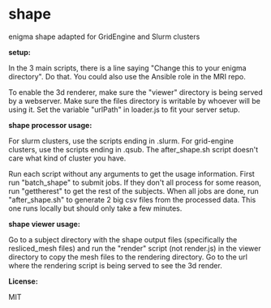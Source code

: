 # shape
enigma shape adapted for GridEngine and Slurm clusters

**setup:**

In the 3 main scripts, there is a line saying "Change this to your enigma directory". Do that.
You could also use the Ansible role in the MRI repo.

To enable the 3d renderer, make sure the "viewer" directory is being served by a webserver. Make sure the files directory is writable by whoever will be using it. 
Set the variable "urlPath" in loader.js to fit your server setup.

**shape processor usage:**

For slurm clusters, use the scripts ending in .slurm. For grid-engine clusters, use the scripts ending in .qsub. The after\_shape.sh script doesn't care what kind of cluster you have.

Run each script without any arguments to get the usage information. First run "batch\_shape" to submit jobs. If they don't all process for some reason, run "gettherest" to get the rest of the subjects. When all jobs are done, run "after\_shape.sh" to generate 2 big csv files from the processed data. This one runs locally but should only take a few minutes.

**shape viewer usage:**

Go to a subject directory with the shape output files (specifically the resliced\_mesh files) and run the "render" script (not render.js) in the viewer directory to copy the mesh files to the rendering directory.
Go to the url where the rendering script is being served to see the 3d render.

**License:**

MIT
